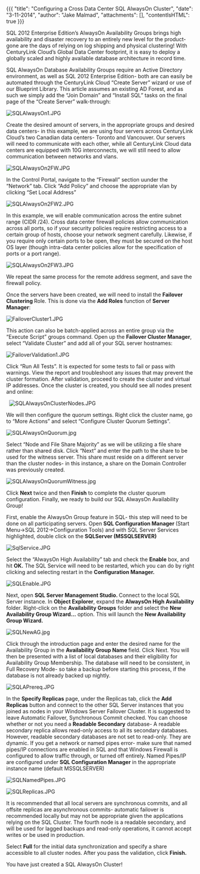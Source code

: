 {{{
  "title": "Configuring a Cross Data Center SQL AlwaysOn Cluster",
  "date": "3-11-2014",
  "author": "Jake Malmad",
  "attachments": [],
  "contentIsHTML": true
}}}

<p>SQL 2012 Enterprise Edition’s AlwaysOn Availability Groups brings high availability and disaster recovery to an entirely new level for the product- gone are the days of relying on log shipping and physical clustering! With CenturyLink Cloud’s Global Data Center
  footprint, it is easy to deploy a globally scaled and highly available database architecture in record time.</p>
<p>SQL AlwaysOn Database Availability Groups require an Active Directory environment, as well as SQL 2012 Enterprise Edition- both are can easily be automated through the CenturyLink Cloud “Create Server” wizard or use of our Blueprint Library. This article assumes
  an existing AD Forest, and as such we simply add the “Join Domain” and “Install SQL” tasks on the final page of the “Create Server” walk-through:</p>
<p>
  <a><img src="https://t3n.zendesk.com/attachments/token/zvm1xjzopu5ba52/?name=SQLAlwaysOn1.JPG" alt="SQLAlwaysOn1.JPG" />
  </a>
</p>
<p>Create the desired amount of servers, in the appropriate groups and&nbsp;desired data centers- in this&nbsp;example, we are using&nbsp;four servers across&nbsp;CenturyLink Cloud’s two&nbsp;Canadian data centers- Toronto and Vancouver. Our servers will need to communicate
  with each other, while all CenturyLink Cloud data centers are equipped with 10G interconnects, we will still need to allow communication between networks and vlans.</p>
<p>
  <a><img src="https://t3n.zendesk.com/attachments/token/idv8oqdnpiikpir/?name=SQLAlwaysOn2FW.JPG" alt="SQLAlwaysOn2FW.JPG" />
  </a>
</p>
<p>In the Control Portal, navigate to the “Firewall” section uunder the “Network” tab. Click “Add Policy” and choose the appropriate vlan by clicking “Set Local Address”</p>
<p>
  <a><img src="https://t3n.zendesk.com/attachments/token/7hgqwoq0egfmlpl/?name=SQLAlwaysOn2FW2.JPG" alt="SQLAlwaysOn2FW2.JPG" />
  </a>
</p>
<p>In this example, we will enable communication across the entire subnet range (CIDR /24). Cross data center firewall policies allow communication across all ports, so if your security policies require restricting access to a certain group of hosts, choose
  your network segment carefully. Likewise, if you require only certain ports to be open, they must be secured on the host OS layer (though intra-data center policies allow for the specification of ports or a port range).</p>

<p>
  <a><img src="https://t3n.zendesk.com/attachments/token/feqgcmpomihd1yh/?name=SQLAlwaysOn2FW3.JPG" alt="SQLAlwaysOn2FW3.JPG" />
  </a>
</p>
<p>We repeat the same&nbsp;process&nbsp;for the remote address segment, and save the firewall policy.</p>
<p>Once the servers have been created, we will need to install the <strong>Failover Clustering </strong>Role. This is done via the <strong>Add Roles</strong> function of <strong>Server Manager</strong>:</p>
<p>
  <a><img src="https://t3n.zendesk.com/attachments/token/avdhocyhtusvtxk/?name=FailoverCluster1.JPG" alt="FailoverCluster1.JPG" />
  </a></p>
<p>This action can also be batch-applied across an entire group via the “Execute Script” groups command. Open up the <strong>Failover Cluster Manager</strong>, select “Validate Cluster” and add all of your SQL server hostnames:</p>
<p>
  <a><img src="https://t3n.zendesk.com/attachments/token/anxigxpmphwiwtf/?name=FailoverValidation1.JPG" alt="FailoverValidation1.JPG" />
  </a>
</p>
<p>Click “Run All Tests”. It is expected for some tests to fail or pass with warnings. View the report and troubleshoot any issues that may prevent the cluster formation. After validation,&nbsp;proceed to create the cluster and&nbsp;virtual IP addresses.
  Once the cluster is created, you should see all nodes present and online:</p>

<p>&nbsp;
  <a><img src="https://t3n.zendesk.com/attachments/token/0xkuqiyrow8jyn9/?name=SQLAlwaysOnClusterNodes.JPG" alt="SQLAlwaysOnClusterNodes.JPG" />
  </a>
</p>

<p>We will then configure the quorum settings. Right click the cluster name, go to “More Actions” and select “Configure Cluster Quorum Settings”.</p>
<p>
  <a><img src="https://t3n.zendesk.com/attachments/token/wwi6qxauy3opxga/?name=SQLAlwaysOnQuorum.jpg" alt="SQLAlwaysOnQuorum.jpg" />
  </a>
</p>
<p>Select “Node and File Share&nbsp;Majority” as we will be utilizing a file share rather than shared disk. Click “Next” and&nbsp;enter the path to the&nbsp;share&nbsp;to be used for the witness server.&nbsp;This share must reside on a different server than
  the cluster nodes- in this instance,&nbsp;a share on the Domain Controller was previously created.</p>
<p>
  <a><img src="https://t3n.zendesk.com/attachments/token/6cxhtsalqv0zmnt/?name=SQLAlwaysOnQuorumWitness.jpg" alt="SQLAlwaysOnQuorumWitness.jpg" />
  </a>
</p>
<p>Click <strong>Next</strong> twice and then <strong>Finish</strong> to complete the cluster quorum configuration. Finally, we ready to build our SQL AlwaysOn Availability Group!</p>
<p>First, enable the AlwaysOn Group feature in SQL- this step will need to be done on all participating servers. Open <strong>SQL Configuration Manager&nbsp;</strong>(Start Menu-&gt;SQL 2012-&gt;Configuration Tools)&nbsp;and with SQL Server Services highlighted,
  double click on the <strong>SQLServer (MSSQLSERVER)</strong>
</p>
<p>
  <a><img src="https://t3n.zendesk.com/attachments/token/euqotd8xwhh8bbw/?name=SqlService.JPG" alt="SqlService.JPG" />
  </a></p>
<p>Select the “AlwaysOn High Availability” tab and check the <strong>Enable</strong> box, and hit <strong>OK.</strong> The SQL Service will need to be restarted, which you can do by right clicking and selecting restart in the <strong>Configuration Manager.</strong>
</p>
<p>
  <a><img src="https://t3n.zendesk.com/attachments/token/oaogckgsmtx81p7/?name=SQLEnable.JPG" alt="SQLEnable.JPG" />
  </a>
</p>
<p>Next, open <strong>SQL Server Management Studio. </strong>Connect to the local SQL Server instance. In <strong>Object Explorer</strong>, expand the <strong>AlwaysOn High Availability</strong> folder. Right-click on the <strong>Availability Groups</strong>  folder and select the <strong>New Availability Group Wizard…</strong> option. This will launch the <strong>New Availability Group Wizard.</strong>
</p>
<p>
  <a><img src="https://t3n.zendesk.com/attachments/token/p9wgvxhjf3ooknv/?name=SQLNewAG.jpg" alt="SQLNewAG.jpg" />
  </a>
</p>
<p>Click through the introduction page and enter the desired name for the Availability Group in the <strong>Availability Group Name </strong>field. Click Next. You will then be presented with a list of local databases and their eligibility for Availability
  Group Membership. The database will need to be consistent, in Full Recovery Mode- so take a backup before starting this process, if the database is not already backed up nightly.</p>
<p>
  <a><img src="https://t3n.zendesk.com/attachments/token/ksdzn5rgxufpqob/?name=SQLAPrereq.JPG" alt="SQLAPrereq.JPG" />
  </a>
</p>
<p>In the <strong>Specify Replicas</strong> page, under the Replicas tab, click the <strong>Add Replicas</strong> button and connect to the other SQL Server instances that you joined as nodes in your Windows Server Failover Cluster. It is suggested to leave
  Automatic Failover, Synchronous Commit checked. You can choose whether or not you need a <strong>Readable Secondary</strong> database- A readable secondary replica allows read-only access to all its secondary databases. However, readable secondary databases
  are not set to read-only. They are dynamic. If you get a network or named pipes error- make sure that named pipes/IP connections are enabled in SQL and that Windows Firewall is configured to allow traffic through, or turned off entirely. Named Pipes/IP
  are configured under <strong>SQL Configuration Manager</strong> in the appropriate instance name (default MSSQLSERVER)</p>
<p>
  <a><img src="https://t3n.zendesk.com/attachments/token/0uqazicr8g8dxfd/?name=SQLNamedPipes.JPG" alt="SQLNamedPipes.JPG" />
  </a>
</p>

<p>
  <a><img src="https://t3n.zendesk.com/attachments/token/abwcduheeerv6rz/?name=SQLReplicas.JPG" alt="SQLReplicas.JPG" />
  </a>
</p>
<p>It is recommended that all local servers are synchronous commits, and all offsite replicas are asynchronous commits- automatic failover is recommended locally but may not be appropriate given the applications relying on the SQL Cluster. The fourth node
  is a readable secondary, and will be used for lagged backups and read-only operations, it cannot accept writes or be used in production.</p>
<p>Select <strong>Full</strong> for the initial data synchronization and specify a share accessible to all cluster nodes. After you pass the validation, click <strong>Finish.</strong>
</p>
<p>You have just created a SQL AlwaysOn Cluster!</p>
